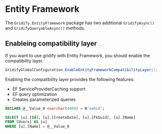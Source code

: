 # Entity Framework

The `Gridify.EntityFramework` package has two additional `GridifyAsync()` and `GridifyQueryableAsync()` methods.

## Enableing compatibility layer
If you want to use gridify with Entity Framework, you should enable the compatibility layer.

``` csharp
GridifyGlobalConfiguration.EnableEntityFrameworkCompatibilityLayer();
```

Enabling the compatibility layer provides the following features:

- EF ServiceProviderCaching support
- EF query optimization
- Creates parameterized queries
``` sql
DECLARE @__Value_0 nvarchar(4000) = N'vahid';

SELECT [u].[Id], [u].[CreateDate], [u].[FkGuid], [u].[Name]
FROM [Users] AS [u]
WHERE [u].[Name] = @__Value_0
```
